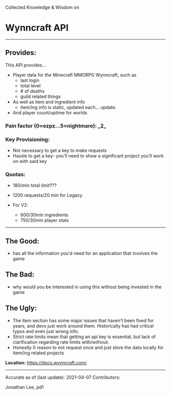 Collected Knowledge & Wisdom on
# Wynncraft API
---
## Provides:
This API provides...
- Player data for the Minecraft MMORPG Wynncraft, such as
  - last login
  - total level
  - \# of deaths
  - guild related things
- As well as item and ingredient info
  - item/ing info is static, updated each... update.
- And player count/uptime for worlds


### Pain factor (0=ezpz...5=nightmare): **\_2\_**
### Key Provisioning:     

- Not necessary to get a key to make requests
- Hassle to get a key- you'll need to show a significant project you'll work on with said key

### Quotas:
- 180/min total limit???

- 1200 requests/20 min for Legacy
- For V2:
  - 600/30min ingredients
  - 750/30min player stats

---

## The Good:
- has all the information you'd need for an application that involves the game
## The Bad:
- why would you be interested in using this without being invested in the game
## The Ugly:
- The item section has some major issues that haven't been fixed for years, and devs just work around them. Historically has had critical typos and even just wrong info.
- Strict rate limits mean that getting an api key is essential, but lack of clarification regarding rate limits with/without.
- Honestly 0 reason to not request once and just store the data locally for item/ing related projects


**Location:** https://docs.wynncraft.com/

---

Accurate as of (last update):    2021-04-07
Contributors:

Jonathan Lee, pd1